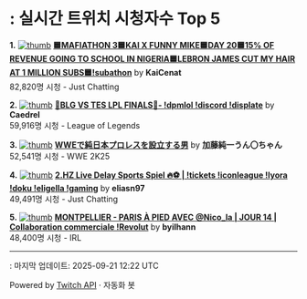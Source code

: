 # : 실시간 트위치 시청자수 Top 5

**1.** [![thumb](https://static-cdn.jtvnw.net/previews-ttv/live_user_kaicenat-320x180.jpg)](https://twitch.tv/KaiCenat)
**[🟦MAFIATHON 3🟦KAI X FUNNY MIKE🟦DAY 20🟦15% OF REVENUE GOING TO SCHOOL IN NIGERIA🟦LEBRON JAMES CUT MY HAIR AT 1 MILLION SUBS🟦!subathon](https://twitch.tv/KaiCenat)** by **KaiCenat**<br>82,820명 시청  - Just Chatting

**2.** [![thumb](https://static-cdn.jtvnw.net/previews-ttv/live_user_caedrel-320x180.jpg)](https://twitch.tv/Caedrel)
**[🔴BLG VS TES LPL FINALS🔴-  !dpmlol !discord !displate](https://twitch.tv/Caedrel)** by **Caedrel**<br>59,916명 시청  - League of Legends

**3.** [![thumb](https://static-cdn.jtvnw.net/previews-ttv/live_user_kato_junichi0817-320x180.jpg)](https://twitch.tv/加藤純一うん〇ちゃん)
**[WWEで純日本プロレスを設立する男](https://twitch.tv/加藤純一うん〇ちゃん)** by **加藤純一うん〇ちゃん**<br>52,541명 시청  - WWE 2K25

**4.** [![thumb](https://static-cdn.jtvnw.net/previews-ttv/live_user_eliasn97-320x180.jpg)](https://twitch.tv/eliasn97)
**[2.HZ Live Delay Sports Spiel 🔥⚽️ | !tickets  !iconleague !lyora !doku !eligella !gaming](https://twitch.tv/eliasn97)** by **eliasn97**<br>49,491명 시청  - Just Chatting

**5.** [![thumb](https://static-cdn.jtvnw.net/previews-ttv/live_user_byilhann-320x180.jpg)](https://twitch.tv/byilhann)
**[MONTPELLIER - PARIS À PIED AVEC @Nico_la | JOUR 14 | Collaboration commerciale !Revolut](https://twitch.tv/byilhann)** by **byilhann**<br>48,400명 시청  - IRL


---
: 마지막 업데이트: 2025-09-21 12:22 UTC

Powered by [Twitch API](https://dev.twitch.tv/docs/api/reference) · 자동화 봇